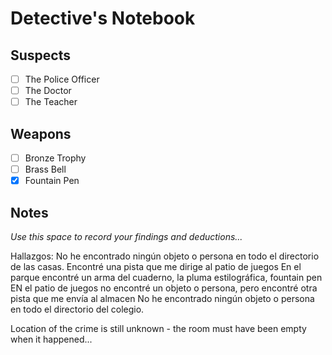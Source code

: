 # Detective's Notebook

## Suspects
- [ ] The Police Officer
- [ ] The Doctor
- [ ] The Teacher

## Weapons
- [ ] Bronze Trophy
- [ ] Brass Bell
- [x] Fountain Pen

## Notes
*Use this space to record your findings and deductions...*


Hallazgos:
No he encontrado ningún objeto o persona en todo el directorio de las casas.
Encontré una pista que me dirige al patio de juegos
En el parque encontré un arma del cuaderno, la pluma estilográfica, fountain pen
EN el patio de juegos no encontré un objeto o persona, pero encontré otra pista que me envía al almacen
No he encontrado ningún objeto o persona en todo el directorio del colegio.

Location of the crime is still unknown - the room must have been empty when it happened...
